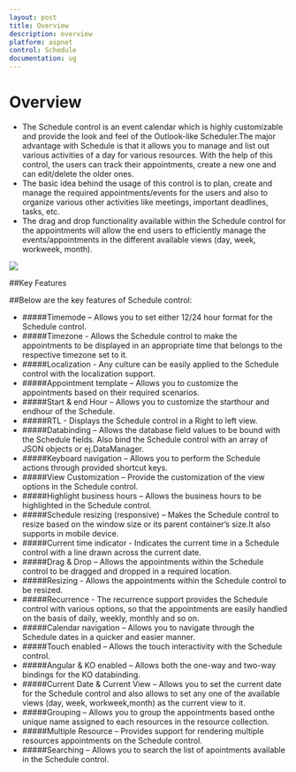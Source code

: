 ```yaml
---
layout: post
title: Overview
description: overview
platform: aspnet
control: Schedule
documentation: ug
---
```


# Overview

* The Schedule control is an event calendar which is highly customizable and provide the look and feel of the Outlook-like Scheduler.The major advantage with Schedule is that it allows you to manage and list out various activities of a day for various resources. With the help of this control, the users can track their appointments, create a new one and can edit/delete the older ones. 
* The basic idea behind the usage of this control is to plan, create and manage the required appointments/events for the users and also to organize various other activities like meetings, important deadlines, tasks, etc. 
* The drag and drop functionality available within the Schedule control for the appointments will allow the end users to efficiently manage the events/appointments in the different available views (day, week, workweek, month).



![](Overview_images/Overview_img1.png)


##Key Features

##Below are the key features of Schedule control:

* #####Timemode – Allows you to set either 12/24 hour format for the Schedule control.
* #####Timezone - Allows the Schedule control to make the appointments to be displayed in an appropriate time that belongs to the respective timezone set to it.
* #####Localization - Any culture can be easily applied to the Schedule control with the localization support.
* #####Appointment template – Allows you to customize the appointments based on their required scenarios.
* #####Start & end Hour – Allows you to customize the starthour and endhour of the Schedule.
* #####RTL - Displays the Schedule control in a Right to left view.
* #####Databinding – Allows the database field values to be bound with the Schedule fields. Also bind the Schedule control with an array of JSON objects or ej.DataManager.
* #####Keyboard navigation – Allows you to perform the Schedule actions through provided shortcut keys.
* #####View Customization – Provide the customization of the view options in the Schedule control.
* #####Highlight business hours – Allows the business hours to be highlighted in the Schedule control.
* #####Schedule resizing (responsive) – Makes the Schedule control to resize based on the window size or its parent container’s size.It also supports in mobile device.
* #####Current time indicator - Indicates the current time in a Schedule control with a line drawn across the current date.
* #####Drag & Drop – Allows the appointments within the Schedule control to be dragged and dropped in a required location.
* #####Resizing - Allows the appointments within the Schedule control to be resized.
* #####Recurrence - The recurrence support provides the Schedule control with various options, so that the appointments are easily handled on the basis of daily, weekly, monthly and so on.
* #####Calendar navigation – Allows you to navigate through the Schedule dates in a quicker and easier manner.
* #####Touch enabled – Allows the touch interactivity with the Schedule control.
* #####Angular & KO enabled – Allows both the one-way and two-way bindings for the KO databinding.
* #####Current Date & Current View – Allows you to set the current date for the Schedule control and also allows to set any one of the available views (day, week, workweek,month) as the current view to it.
* #####Grouping – Allows you to group the appointments based onthe unique name assigned to each resources in the resource collection.
* #####Multiple Resource – Provides support for rendering multiple resources appointments on the Schedule control.
* #####Searching – Allows you to search the list of apointments available in the Schedule control.



